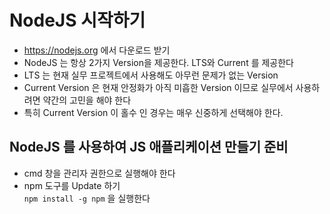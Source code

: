 # NodeJS 시작하기
* https://nodejs.org 에서 다운로드 받기
* NodeJS 는 항상 2가지 Version을 제공한다. LTS와 Current 를 제공한다
* LTS 는 현재 실무 프로젝트에서 사용해도 아무런 문제가 없는 Version
* Current Version 은 현재 안정화가 아직 미흡한 Version 이므로 실무에서 사용하려면 약간의 고민을 해야 한다
* 특히 Current Version 이 홀수 인 경우는 매우 신중하게 선택해야 한다.

## NodeJS 를 사용하여 JS 애플리케이션 만들기 준비
* cmd 창을 관리자 권한으로 실행해야 한다
* npm 도구를 Update 하기  
```npm install -g npm``` 을 실행한다